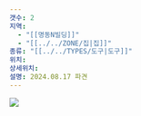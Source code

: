 ```yaml
---
갯수: 2
지역:
  - "[[명동N빌딩]]"
  - "[[../../ZONE/집|집]]"
종류: "[[../../TYPES/도구|도구]]"
위치: 
상세위치: 
설명: 2024.08.17 파견
---
```

![](http://192.168.50.22/images/240817_IMG_0102.jpg)